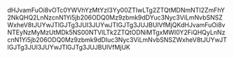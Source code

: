 dHJvamFuOi8vOTc0YWVhYzMtYzI3Yy00ZTIwLTg2ZTQtMDNmNTI2ZmFhY2NkQHQ2LnNzcnN1Yi5jb206ODQ0Mz9zbmk9dDYuc3Nyc3ViLmNvbSNSZWxheV8tJUYwJTlGJTg3JUI3JUYwJTlGJTg3JUJBUlVfMjQKdHJvamFuOi8vNTEyNzMyMzUtMDk5NS00NTVlLTk2ZTQtODNiMTgxMWI0Y2FiQHQyLnNzcnN1Yi5jb206ODQ0Mz9zbmk9dDIuc3Nyc3ViLmNvbSNSZWxheV8tJUYwJTlGJTg3JUI3JUYwJTlGJTg3JUJBUlVfMjUK